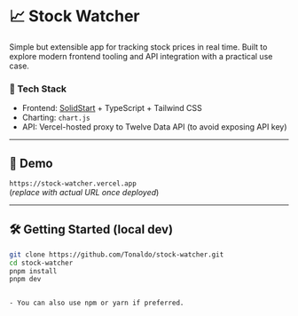 # 📈 Stock Watcher

Simple but extensible app for tracking stock prices in real time. Built to explore modern frontend tooling and API integration with a practical use case.

### 🔧 Tech Stack
- Frontend: [SolidStart](https://start.solidjs.com/) + TypeScript + Tailwind CSS
- Charting: `chart.js`
- API: Vercel-hosted proxy to Twelve Data API (to avoid exposing API key)

---

## 🧪 Demo

`https://stock-watcher.vercel.app`  
(*replace with actual URL once deployed*)

---

## 🛠 Getting Started (local dev)

```bash
git clone https://github.com/Tonaldo/stock-watcher.git
cd stock-watcher
pnpm install
pnpm dev


- You can also use npm or yarn if preferred.